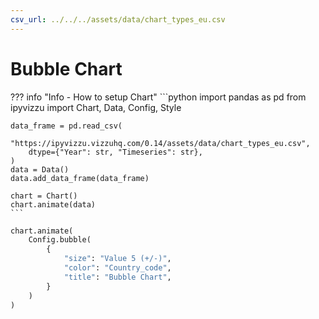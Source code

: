 ```yaml
---
csv_url: ../../../assets/data/chart_types_eu.csv
---
```


# Bubble Chart

<div id="example_01"></div>

??? info "Info - How to setup Chart"
    ```python
    import pandas as pd
    from ipyvizzu import Chart, Data, Config, Style

    data_frame = pd.read_csv(
        "https://ipyvizzu.vizzuhq.com/0.14/assets/data/chart_types_eu.csv",
        dtype={"Year": str, "Timeseries": str},
    )
    data = Data()
    data.add_data_frame(data_frame)

    chart = Chart()
    chart.animate(data)
    ```

```python
chart.animate(
    Config.bubble(
        {
            "size": "Value 5 (+/-)",
            "color": "Country_code",
            "title": "Bubble Chart",
        }
    )
)
```

<script src="./61_W_R_bubble_chart.js"></script>
